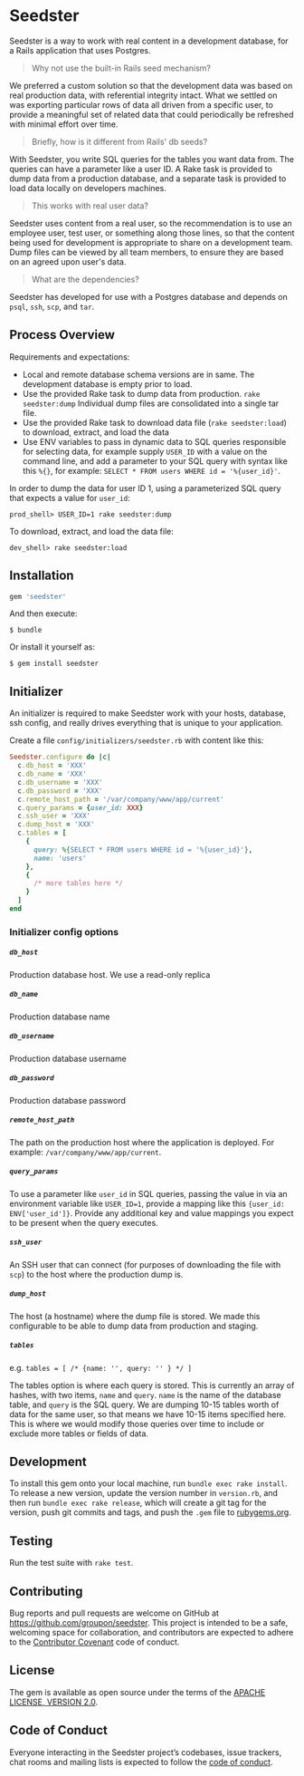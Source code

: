 # Seedster

Seedster is a way to work with real content in a development database, for a Rails application that uses Postgres.

> Why not use the built-in Rails seed mechanism?

We preferred a custom solution so that the development data was based on real production data, with referential integrity intact. What we settled on was exporting particular rows of data all driven from a specific user, to provide a meaningful set of related data that could periodically be refreshed with minimal effort over time.

> Briefly, how is it different from Rails' db seeds?

With Seedster, you write SQL queries for the tables you want data from. The queries can have a parameter like a user ID. A Rake task is provided to dump data from a production database, and a separate task is provided to load data locally on developers machines.

> This works with real user data?

Seedster uses content from a real user, so the recommendation is to use an employee user, test user, or something along those lines, so that the content being used for development is appropriate to share on a development team. Dump files can be viewed by all team members, to ensure they are based on an agreed upon user's data.

> What are the dependencies?

Seedster has developed for use with a Postgres database and depends on `psql`, `ssh`, `scp`, and `tar`.


## Process Overview

Requirements and expectations:

 * Local and remote database schema versions are in same. The development database is empty prior to load.
 * Use the provided Rake task to dump data from production. `rake seedster:dump` Individual dump files are consolidated into a single tar file.
 * Use the provided Rake task to download data file (`rake seedster:load`) to download, extract, and load the data
 * Use ENV variables to pass in dynamic data to SQL queries responsible for selecting data, for example supply `USER_ID` with a value on the command line, and add a parameter to your SQL query with syntax like this `%{}`, for example: `SELECT * FROM users WHERE id = '%{user_id}'`.


In order to dump the data for user ID 1, using a parameterized SQL query that expects a value for `user_id`:

```
prod_shell> USER_ID=1 rake seedster:dump
```

To download, extract, and load the data file:

```
dev_shell> rake seedster:load
```


## Installation

```ruby
gem 'seedster'
```

And then execute:

    $ bundle

Or install it yourself as:

    $ gem install seedster

## Initializer

An initializer is required to make Seedster work with your hosts, database, ssh config, and really drives everything that is unique to your application.

Create a file `config/initializers/seedster.rb` with content like this:

```ruby
Seedster.configure do |c|
  c.db_host = 'XXX'
  c.db_name = 'XXX'
  c.db_username = 'XXX'
  c.db_password = 'XXX'
  c.remote_host_path = '/var/company/www/app/current'
  c.query_params = {user_id: XXX}
  c.ssh_user = 'XXX'
  c.dump_host = 'XXX'
  c.tables = [
    {
      query: %{SELECT * FROM users WHERE id = '%{user_id}'},
      name: 'users'
    },
    {
      /* more tables here */
    }
  ]
end
```


### Initializer config options

##### `db_host`

Production database host. We use a read-only replica

##### `db_name`

Production database name

##### `db_username`

Production database username 

##### `db_password`

Production database password

##### `remote_host_path`

The path on the production host where the application is deployed. For example: `/var/company/www/app/current`.

##### `query_params`

To use a parameter like `user_id` in SQL queries, passing the value in via an environment variable like `USER_ID=1`, provide a mapping like this `{user_id: ENV['user_id']}`. Provide any additional key and value mappings you expect to be present when the query executes.

##### `ssh_user`

An SSH user that can connect (for purposes of downloading the file with `scp`) to the host where the production dump is.

##### `dump_host`

The host (a hostname) where the dump file is stored. We made this configurable to be able to dump data from production and staging.

##### `tables`

e.g. `tables = [ /* {name: '', query: '' } */ ]`
    
The tables option is where each query is stored. This is currently an array of hashes, with two items, `name` and `query`. `name` is the name of the database table, and `query` is the SQL query. We are dumping 10-15 tables worth of data for the same user, so that means we have 10-15 items specified here. This is where we would modify those queries over time to include or exclude more tables or fields of data.



## Development

To install this gem onto your local machine, run `bundle exec rake install`. To release a new version, update the version number in `version.rb`, and then run `bundle exec rake release`, which will create a git tag for the version, push git commits and tags, and push the `.gem` file to [rubygems.org](https://rubygems.org).

## Testing

Run the test suite with `rake test`.

## Contributing

Bug reports and pull requests are welcome on GitHub at https://github.com/groupon/seedster. This project is intended to be a safe, welcoming space for collaboration, and contributors are expected to adhere to the [Contributor Covenant](http://contributor-covenant.org) code of conduct.

## License

The gem is available as open source under the terms of the [APACHE LICENSE, VERSION 2.0](https://www.apache.org/licenses/LICENSE-2.0).

## Code of Conduct

Everyone interacting in the Seedster project’s codebases, issue trackers, chat rooms and mailing lists is expected to follow the [code of conduct](https://github.com/groupon/seedster/blob/master/CODE_OF_CONDUCT.md).
